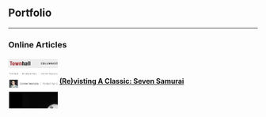 ## Portfolio

---


### Online Articles


#### <img src="https://github.com/connorveenstra/connorveenstra.github.io/raw/master/images/online_article_thumbnail.png" width="100" height="100" align="middle" title="Online Article">   [(Re)visting A Classic: Seven Samurai](https://townhall.com/entertainment/connorveenstra/2019/04/11/revisiting-a-classic-seven-samurai-n2544101)





